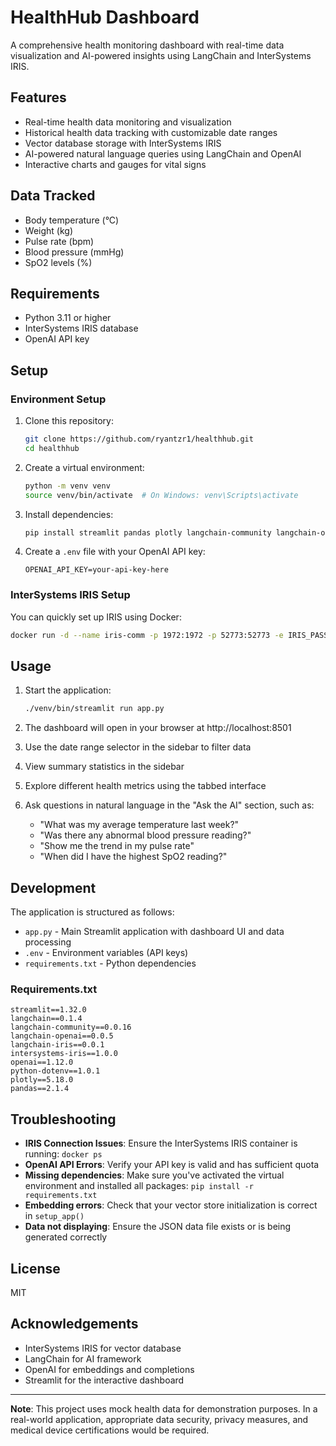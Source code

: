 # HealthHub Dashboard

A comprehensive health monitoring dashboard with real-time data visualization and AI-powered insights using LangChain and InterSystems IRIS.

## Features

- Real-time health data monitoring and visualization
- Historical health data tracking with customizable date ranges
- Vector database storage with InterSystems IRIS
- AI-powered natural language queries using LangChain and OpenAI
- Interactive charts and gauges for vital signs

## Data Tracked

- Body temperature (°C)
- Weight (kg)
- Pulse rate (bpm)
- Blood pressure (mmHg)
- SpO2 levels (%)

## Requirements

- Python 3.11 or higher
- InterSystems IRIS database
- OpenAI API key

## Setup

### Environment Setup

1. Clone this repository:

   ```bash
   git clone https://github.com/ryantzr1/healthhub.git
   cd healthhub
   ```

2. Create a virtual environment:

   ```bash
   python -m venv venv
   source venv/bin/activate  # On Windows: venv\Scripts\activate
   ```

3. Install dependencies:

   ```bash
   pip install streamlit pandas plotly langchain-community langchain-openai langchain-iris langchain python-dotenv
   ```

4. Create a `.env` file with your OpenAI API key:
   ```
   OPENAI_API_KEY=your-api-key-here
   ```

### InterSystems IRIS Setup

You can quickly set up IRIS using Docker:

```bash
docker run -d --name iris-comm -p 1972:1972 -p 52773:52773 -e IRIS_PASSWORD=demo -e IRIS_USERNAME=demo intersystemsdc/iris-community:latest
```

## Usage

1. Start the application:

   ```bash
   ./venv/bin/streamlit run app.py
   ```

2. The dashboard will open in your browser at http://localhost:8501

3. Use the date range selector in the sidebar to filter data

4. View summary statistics in the sidebar

5. Explore different health metrics using the tabbed interface

6. Ask questions in natural language in the "Ask the AI" section, such as:
   - "What was my average temperature last week?"
   - "Was there any abnormal blood pressure reading?"
   - "Show me the trend in my pulse rate"
   - "When did I have the highest SpO2 reading?"

## Development

The application is structured as follows:

- `app.py` - Main Streamlit application with dashboard UI and data processing
- `.env` - Environment variables (API keys)
- `requirements.txt` - Python dependencies

### Requirements.txt

```
streamlit==1.32.0
langchain==0.1.4
langchain-community==0.0.16
langchain-openai==0.0.5
langchain-iris==0.0.1
intersystems-iris==1.0.0
openai==1.12.0
python-dotenv==1.0.1
plotly==5.18.0
pandas==2.1.4
```

## Troubleshooting

- **IRIS Connection Issues**: Ensure the InterSystems IRIS container is running: `docker ps`
- **OpenAI API Errors**: Verify your API key is valid and has sufficient quota
- **Missing dependencies**: Make sure you've activated the virtual environment and installed all packages: `pip install -r requirements.txt`
- **Embedding errors**: Check that your vector store initialization is correct in `setup_app()`
- **Data not displaying**: Ensure the JSON data file exists or is being generated correctly

## License

MIT

## Acknowledgements

- InterSystems IRIS for vector database
- LangChain for AI framework
- OpenAI for embeddings and completions
- Streamlit for the interactive dashboard

---

**Note**: This project uses mock health data for demonstration purposes. In a real-world application, appropriate data security, privacy measures, and medical device certifications would be required.
